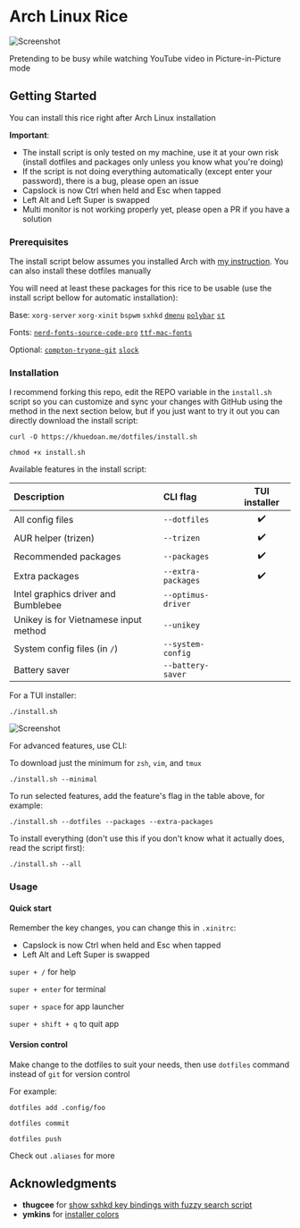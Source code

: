 # Arch Linux Rice

![Screenshot](https://i.imgur.com/K02TzjR.jpg)

Pretending to be busy while watching YouTube video in Picture-in-Picture mode

## Getting Started

You can install this rice right after Arch Linux installation

**Important**:

- The install script is only tested on my machine, use it at your own risk (install dotfiles and packages only unless you know what you're doing)
- If the script is not doing everything automatically (except enter your password), there is a bug, please open an issue
- Capslock is now Ctrl when held and Esc when tapped
- Left Alt and Left Super is swapped
- Multi monitor is not working properly yet, please open a PR if you have a solution

### Prerequisites

The install script below assumes you installed Arch with [my instruction](https://github.com/khuedoan98/archguide). You can also install these dotfiles manually

You will need at least these packages for this rice to be usable (use the install script bellow for automatic installation):

Base:
`xorg-server`
`xorg-xinit`
`bspwm`
`sxhkd`
[`dmenu`](https://github.com/khuedoan98/dmenu)
[`polybar`](https://aur.archlinux.org/packages/polybar/)
[`st`](https://github.com/khuedoan98/st)

Fonts:
[`nerd-fonts-source-code-pro`](https://aur.archlinux.org/packages/nerd-fonts-source-code-pro/)
[`ttf-mac-fonts`](https://aur.archlinux.org/packages/ttf-mac-fonts/)

Optional:
[`compton-tryone-git`](https://aur.archlinux.org/packages/compton-tryone-git/)
[`slock`](https://github.com/khuedoan98/slock)

### Installation

I recommend forking this repo, edit the REPO variable in the `install.sh` script so you can customize and sync your changes with GitHub using the method in the next section below,
but if you just want to try it out you can directly download the install script:

`curl -O https://khuedoan.me/dotfiles/install.sh`

`chmod +x install.sh`

Available features in the install script:

| Description                           | CLI flag           | TUI installer      |
| :------------------------------------ | :----------------- | :----------------: |
| All config files                      | `--dotfiles`       | :heavy_check_mark: |
| AUR helper (trizen)                   | `--trizen  `       | :heavy_check_mark: |
| Recommended packages                  | `--packages`       | :heavy_check_mark: |
| Extra packages                        | `--extra-packages` | :heavy_check_mark: |
| Intel graphics driver and Bumblebee   | `--optimus-driver` |                    |
| Unikey is for Vietnamese input method | `--unikey`         |                    |
| System config files (in `/`)          | `--system-config`  |                    |
| Battery saver                         | `--battery-saver`  |                    |

For a TUI installer:

`./install.sh`

![Screenshot](https://i.imgur.com/Z8LkkRv.jpg)

For advanced features, use CLI:

To download just the minimum for `zsh`, `vim`, and `tmux`

`./install.sh --minimal`

To run selected features, add the feature's flag in the table above, for example:

`./install.sh --dotfiles --packages --extra-packages`

To install everything (don't use this if you don't know what it actually does, read the script first):

`./install.sh --all`

### Usage

#### Quick start

Remember the key changes, you can change this in `.xinitrc`:

- Capslock is now Ctrl when held and Esc when tapped
- Left Alt and Left Super is swapped

`super + /`         for help

`super + enter`     for terminal

`super + space`     for app launcher

`super + shift + q` to quit app

#### Version control

Make change to the dotfiles to suit your needs, then use `dotfiles` command instead of `git` for version control

For example:

`dotfiles add .config/foo`

`dotfiles commit`

`dotfiles push`

Check out `.aliases` for more

## Acknowledgments

- **thugcee** for [show sxhkd key bindings with fuzzy search script](https://www.reddit.com/r/bspwm/comments/aejyze/tip_show_sxhkd_keybindings_with_fuzzy_search/)
- **ymkins** for [installer colors](https://gist.github.com/ymkins/bb0885326f3e38850bc444d89291987a)
